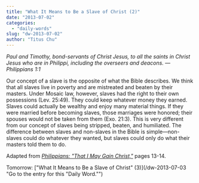 ```yaml
---
title: "What It Means to Be a Slave of Christ (2)"
date: "2013-07-02"
categories: 
  - "daily-words"
slug: "dw-2013-07-02"
author: "Titus Chu"
---
```


_Paul and Timothy, bond-servants of Christ Jesus, to all the saints in Christ Jesus who are in Philippi, including the overseers and deacons._ _— Philippians 1:1_

Our concept of a slave is the opposite of what the Bible describes. We think that all slaves live in poverty and are mistreated and beaten by their masters. Under Mosaic law, however, slaves had the right to their own possessions (Lev. 25:49). They could keep whatever money they earned. Slaves could actually be wealthy and enjoy many material things. If they were married before becoming slaves, those marriages were honored; their spouses would not be taken from them (Exo. 21:3). This is very different from our concept of slaves being stripped, beaten, and humiliated. The difference between slaves and non-slaves in the Bible is simple—non-slaves could do whatever they wanted, but slaves could only do what their masters told them to do.

Adapted from _[Philippians: "That I May Gain Christ,"](/book-philippians "Go to the listing for this book.")_ pages 13-14.

Tomorrow: ["What It Means to Be a Slave of Christ" (3)](/dw-2013-07-03 "Go to the entry for this "Daily Word."")
